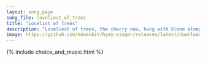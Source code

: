 ```yaml
---
layout: song_page
song_file: loveliest_of_trees
title: "Lovelist of trees"
description: "Loveliest of trees, the cherry now, hung with bloom along the bough, it stands about the woodland ride wearing white for Eastertide.  Now of my threes... english secular 4part textbyother spring"
image: https://github.com/kenanbit/hymn-singer/releases/latest/download/loveliest_of_trees-trad.png
---
```


{% include choice_and_music.html %}